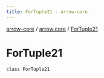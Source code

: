 ```yaml
---
title: ForTuple21 - arrow-core
---
```


[arrow-core](../index.html) / [arrow.core](index.html) / [ForTuple21](./-for-tuple21.html)

# ForTuple21

`class ForTuple21`